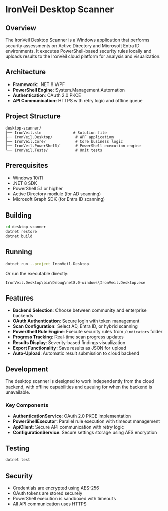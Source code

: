 # IronVeil Desktop Scanner

## Overview
The IronVeil Desktop Scanner is a Windows application that performs security assessments on Active Directory and Microsoft Entra ID environments. It executes PowerShell-based security rules locally and uploads results to the IronVeil cloud platform for analysis and visualization.

## Architecture
- **Framework**: .NET 8 WPF
- **PowerShell Engine**: System.Management.Automation
- **Authentication**: OAuth 2.0 PKCE
- **API Communication**: HTTPS with retry logic and offline queue

## Project Structure
```
desktop-scanner/
├── IronVeil.sln              # Solution file
├── IronVeil.Desktop/          # WPF application
├── IronVeil.Core/             # Core business logic
├── IronVeil.PowerShell/       # PowerShell execution engine
└── IronVeil.Tests/            # Unit tests
```

## Prerequisites
- Windows 10/11
- .NET 8 SDK
- PowerShell 5.1 or higher
- Active Directory module (for AD scanning)
- Microsoft Graph SDK (for Entra ID scanning)

## Building
```bash
cd desktop-scanner
dotnet restore
dotnet build
```

## Running
```bash
dotnet run --project IronVeil.Desktop
```

Or run the executable directly:
```
IronVeil.Desktop\bin\Debug\net8.0-windows\IronVeil.Desktop.exe
```

## Features
- **Backend Selection**: Choose between community and enterprise backends
- **OAuth Authentication**: Secure login with token management
- **Scan Configuration**: Select AD, Entra ID, or hybrid scanning
- **PowerShell Rule Engine**: Execute security rules from `/indicators` folder
- **Progress Tracking**: Real-time scan progress updates
- **Results Display**: Severity-based findings visualization
- **Export Functionality**: Save results as JSON for upload
- **Auto-Upload**: Automatic result submission to cloud backend

## Development
The desktop scanner is designed to work independently from the cloud backend, with offline capabilities and queuing for when the backend is unavailable.

### Key Components
- **AuthenticationService**: OAuth 2.0 PKCE implementation
- **PowerShellExecutor**: Parallel rule execution with timeout management
- **ApiClient**: Secure API communication with retry logic
- **ConfigurationService**: Secure settings storage using AES encryption

## Testing
```bash
dotnet test
```

## Security
- Credentials are encrypted using AES-256
- OAuth tokens are stored securely
- PowerShell execution is sandboxed with timeouts
- All API communication uses HTTPS